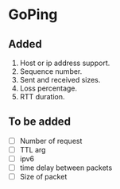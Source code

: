 # GoPing

## Added
1. Host or ip address support.
1. Sequence number.
1. Sent and received sizes.
1. Loss percentage.
1. RTT duration.

## To be added
- [ ] Number of request
- [ ] TTL arg
- [ ] ipv6
- [ ] time delay between packets
- [ ] Size of packet
